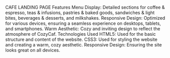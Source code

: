 CAFE LANDING PAGE
Features
     Menu Display: Detailed sections for coffee & espresso, teas & infusions, pastries & baked goods, sandwiches & light bites, beverages & desserts, and milkshakes.
     Responsive Design: Optimized for various devices, ensuring a seamless experience on desktops, tablets, and smartphones.
     Warm Aesthetic: Cozy and inviting design to reflect the atmosphere of CozyCaf.
Technologies Used
     HTML5: Used for the basic structure and content of the website.
     CSS3: Used for styling the website and creating a warm, cozy aesthetic.
     Responsive Design: Ensuring the site looks great on all devices.
